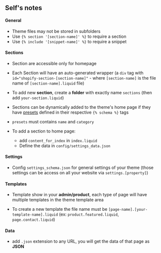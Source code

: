 ## Self's notes

#### General

- Theme files may not be stored in subfolders
- Use `{% section '[section-name]' %}` to require a section
- Use `{% include '[snippet-name]' %}` to require a snippet

#### Sections

- Section are accessible only for homepage

- Each Section will have an auto-generated wrapper (a `div` tag with `id="shopify-section-[section-name]"` - where `[section-name]` is the file name of `[section-name].liquid` file)

- To add new **section**, create a **folder** with exactly name `sections` (then add `your-section.liquid`)

- Sections can be dynamically added to the theme's home page if they have [presets](https://shopify.dev/tutorials/develop-theme-use-sections#presets) defined in their respective `{% schema %}` tags

- `presets` must contains `name` and `category`

- To add a section to home page:
  - add `content_for_index` in `index.liquid`
  - Define the data in `config/settings_data.json`

#### Settings

- Config `settings_schema.json` for general settings of your theme (those settings can be access on all your website via `settings.[property]`)

#### Templates

- Template show in your **admin/product**, each type of page will have multiple templates in the theme template area

- To create a new template the file name must be `[page-name].[your-template-name].liquid` (ex: `product.featured.liquid`, `page.contact.liquid`)

#### Data

- add `.json` extension to any URL, you will get the data of that page as **JSON**
